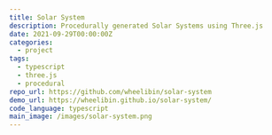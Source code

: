 ```yaml
---
title: Solar System
description: Procedurally generated Solar Systems using Three.js
date: 2021-09-29T00:00:00Z
categories:
  - project
tags:
  - typescript
  - three.js
  - procedural
repo_url: https://github.com/wheelibin/solar-system
demo_url: https://wheelibin.github.io/solar-system/
code_language: typescript
main_image: /images/solar-system.png
---
```

